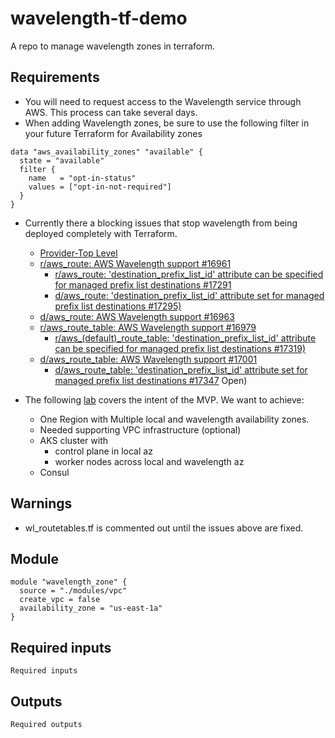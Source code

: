 # wavelength-tf-demo

A repo to manage wavelength zones in terraform.
## Requirements

- You will need to request access to the Wavelength service through AWS. This process can take several days.
- When adding Wavelength zones, be sure to use the following filter in your future Terraform for Availability zones

```hcl
data "aws_availability_zones" "available" {
  state = "available"
  filter {
    name   = "opt-in-status"
    values = ["opt-in-not-required"]
  }
}
```

- Currently there a blocking issues that stop wavelength from being deployed completely with Terraform.
  - [Provider-Top Level](https://github.com/hashicorp/terraform-provider-aws/issues/14518)
  - [r/aws_route: AWS Wavelength support #16961](https://github.com/hashicorp/terraform-provider-aws/pull/16961)
    - [r/aws_route: 'destination_prefix_list_id' attribute can be specified for managed prefix list destinations #17291](https://github.com/hashicorp/terraform-provider-aws/pull/17291)
    - [d/aws_route: 'destination_prefix_list_id' attribute set for managed prefix list destinations #17295)](https://github.com/hashicorp/terraform-provider-aws/pull/17295)
  - [d/aws_route: AWS Wavelength support #16963](https://github.com/hashicorp/terraform-provider-aws/pull/16963)
  - [r/aws_route_table: AWS Wavelength support #16979](https://github.com/hashicorp/terraform-provider-aws/pull/16979)
    - [r/aws_(default)_route_table: 'destination_prefix_list_id' attribute can be specified for managed prefix list destinations #17319)](https://github.com/hashicorp/terraform-provider-aws/pull/17319)
  - [d/aws_route_table: AWS Wavelength support #17001](https://github.com/hashicorp/terraform-provider-aws/pull/17001)
    - [d/aws_route_table: 'destination_prefix_list_id' attribute set for managed prefix list destinations #17347](https://github.com/hashicorp/terraform-provider-aws/pull/17347)
 Open)

- The following [lab](https://www.eventbox.dev/published/lesson/wavelength-v2/prerequisites.html) covers the intent of the MVP. We want to achieve:
  - One Region with Multiple local and wavelength availability zones.
  - Needed supporting VPC infrastructure (optional)
  - AKS cluster with
    - control plane in local az
    - worker nodes across local and wavelength az
  - Consul

## Warnings

- wl_routetables.tf is commented out until the issues above are fixed.

## Module

```
module "wavelength_zone" {
  source = "./modules/vpc"
  create_vpc = false
  availability_zone = "us-east-1a"
}
```

## Required inputs

```
Required inputs
```

## Outputs

```
Required outputs
```
